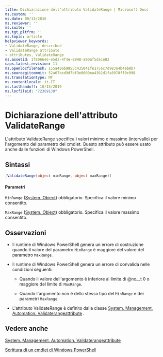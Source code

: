 ```yaml
---
title: Dichiarazione dell'attributo ValidateRange | Microsoft Docs
ms.custom: ''
ms.date: 09/13/2016
ms.reviewer: ''
ms.suite: ''
ms.tgt_pltfrm: ''
ms.topic: article
helpviewer_keywords:
- ValidateRange, described
- ValidateRange attribute
- attributes, ValidateRange
ms.assetid: 1f8066e6-e5d3-4f4e-8948-a90af5dace82
caps.latest.revision: 11
ms.openlocfilehash: 155a406b9855c435041fe175ac7d983a4b4eb8b7
ms.sourcegitcommit: 52a67bcd9d7bf3e8600ea4302d1fa8970ff9c998
ms.translationtype: MT
ms.contentlocale: it-IT
ms.lasthandoff: 10/15/2019
ms.locfileid: "72369130"
---
```

# <a name="validaterange-attribute-declaration"></a>Dichiarazione dell'attributo ValidateRange

L'attributo ValidateRange specifica i valori minimo e massimo (intervallo) per l'argomento del parametro del cmdlet. Questo attributo può essere usato anche dalle funzioni di Windows PowerShell.

## <a name="syntax"></a>Sintassi

```csharp
[ValidateRange(object minRange, object maxRange)]
```

#### <a name="parameters"></a>Parametri

`MinRange` ([System. Object](/dotnet/api/system.object)) obbligatorio. Specifica il valore minimo consentito.

`MaxRange` ([System. Object](/dotnet/api/system.object)) obbligatorio. Specifica il valore massimo consentito.

## <a name="remarks"></a>Osservazioni

- Il runtime di Windows PowerShell genera un errore di costruzione quando il valore del parametro `MinRange` è maggiore del valore del parametro `MaxRange`.

- Il runtime di Windows PowerShell genera un errore di convalida nelle condizioni seguenti:

    - Quando il valore dell'argomento è inferiore al limite di @no__t 0 o maggiore del limite di `MaxRange`.

    - Quando l'argomento non è dello stesso tipo del `MinRange` e dei parametri `MaxRange`.

- L'attributo ValidateRange è definito dalla classe [System. Management. Automation. Validaterangeattribute](/dotnet/api/System.Management.Automation.ValidateRangeAttribute) .

## <a name="see-also"></a>Vedere anche

[System. Management. Automation. Validaterangeattribute](/dotnet/api/System.Management.Automation.ValidateRangeAttribute)

[Scrittura di un cmdlet di Windows PowerShell](./writing-a-windows-powershell-cmdlet.md)
